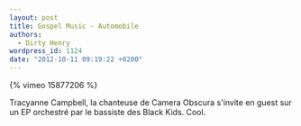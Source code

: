 ```yaml
---
layout: post
title: Gospel Music - Automobile
authors:
  - Dirty Henry
wordpress_id: 1124
date: "2012-10-11 09:19:22 +0200"
---
```


{% vimeo 15877206 %}

Tracyanne Campbell, la chanteuse de Camera Obscura s'invite en guest sur un EP
orchestré par le bassiste des Black Kids. Cool.
